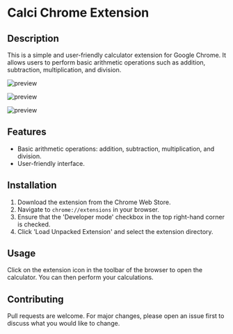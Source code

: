 # Calci Chrome Extension

## Description
This is a simple and user-friendly calculator extension for Google Chrome. It allows users to perform basic arithmetic operations such as addition, subtraction, multiplication, and division.

![preview](https://i.postimg.cc/2yjFQFXs/Screenshot-2023-12-15-214557.png)

![preview](https://i.postimg.cc/MZtYWNnq/Screenshot-2023-12-15-214615.png)

![preview](https://i.postimg.cc/653fTcZR/Screenshot-2023-12-15-214626.png)

## Features
- Basic arithmetic operations: addition, subtraction, multiplication, and division.
- User-friendly interface.

## Installation
1. Download the extension from the Chrome Web Store.
2. Navigate to `chrome://extensions` in your browser.
3. Ensure that the 'Developer mode' checkbox in the top right-hand corner is checked.
4. Click 'Load Unpacked Extension' and select the extension directory.

## Usage
Click on the extension icon in the toolbar of the browser to open the calculator. You can then perform your calculations.

## Contributing
Pull requests are welcome. For major changes, please open an issue first to discuss what you would like to change.

